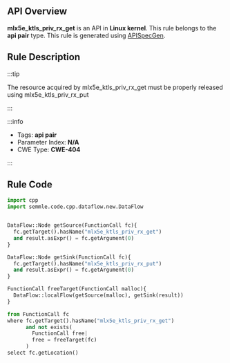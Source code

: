 ---
---


## API Overview
**mlx5e_ktls_priv_rx_get** is an API in **Linux kernel**. This rule belongs to the **api pair** type. This rule is generated using [APISpecGen](../../tools/APISpecGen).
## Rule Description

:::tip

The resource acquired by mlx5e_ktls_priv_rx_get must be properly released using mlx5e_ktls_priv_rx_put

:::

:::info

- Tags: **api pair**
- Parameter Index: **N/A**
- CWE Type: **CWE-404**

:::

## Rule Code
```python
import cpp
import semmle.code.cpp.dataflow.new.DataFlow


DataFlow::Node getSource(FunctionCall fc){
  fc.getTarget().hasName("mlx5e_ktls_priv_rx_get")
  and result.asExpr() = fc.getArgument(0)
}

DataFlow::Node getSink(FunctionCall fc){
  fc.getTarget().hasName("mlx5e_ktls_priv_rx_put")
  and result.asExpr() = fc.getArgument(0)
}

FunctionCall freeTarget(FunctionCall malloc){
  DataFlow::localFlow(getSource(malloc), getSink(result))
}

from FunctionCall fc
where fc.getTarget().hasName("mlx5e_ktls_priv_rx_get")
      and not exists(
        FunctionCall free| 
        free = freeTarget(fc)
      )
select fc.getLocation()

    
```